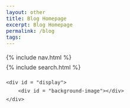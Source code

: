 ```yaml
---
layout: other
title: Blog Homepage
excerpt: Blog Homepage
permalink: /blog
tags:
---
```


<div id = "flex container">
	<div id = "sidebar">
		<nav>{% include nav.html %}</nav>
		{% include search.html %}
	</div>
	
	<div id = "display">
		<div id = "background-image"></div>
	</div>
</div>

<style>
	.background-image {
		background-image: linear-gradient(rgba(0, 0, 0, 0.527),rgba(0, 0, 0, 0.5)),url("https://cdnb.artstation.com/p/assets/images/images/058/720/667/4k/jen-ingertila-larry-s-house-lined-final.jpg");
	}
	
	.sidebar {
		height: 100%;
		width: 25rem !important;
		position: fixed;
		z-index: 1;
		top: 0;
		left: 0;
		background-color: #98bd95;
		overflow: auto;
		padding-top: 10px;
	}
	
	#search_res:hover > .menu-item {
	  opacity: 0.3;
	}
	
	#search_res:hover > .menu-item:hover {
	  opacity: 1;
	  background: -webkit-linear-gradient(135deg, #e3d09d, #b4e0bc);
	  -webkit-background-clip: text;
	  -webkit-text-fill-color: transparent;
	}
	
	.search_res {
	  cursor: pointer;
	  display: block;
	  font-family: 'Ibarra Real Nova', serif;
	  font-size: clamp(1rem, 4rem, 3rem);
	  transition: opacity 400ms ease;
	}
	
	.display {
		margin-left: 25rem;
	}
	
	.flex-container {
		display: flex;
	}
	
	nav {
		width: inherit;
	}
	
	a {
	    transition: background 300ms;
	    text-decoration: none;
	    border-bottom: 1px solid #d9d9d9;
	    color: #1a1a1a;
	}
	
	body {
	    box-sizing: content-box;
	    font-family: -apple-system,BlinkMacSystemFont,Segoe UI,Helvetica,Arial,sans-serif,Apple Color Emoji,Segoe UI Emoji,Segoe UI Symbol;
	    line-height: 1.7;
	    overflow-x: hidden;
	    color: #333;
	    font-size: 1rem;
	    max-width: 63em;
	}
</style>